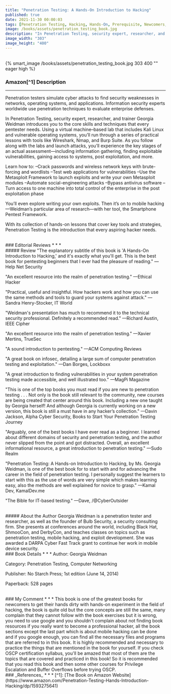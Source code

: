 ```yaml
---
title: "Penetration Testing: A Hands-On Introduction to Hacking"
published: true
date: 2021-11-30 00:00:03
tags: [Penetration Testing, Hacking, Hands-On, Prerequisite, Newcomers, Top Book, Top Hacking Book, OSCP]
image: /books/assets/penetration_testing_book.jpg
description: "In Penetration Testing, security expert, researcher, and trainer Georgia Weidman introduces you to the core skills and techniques that every pentester needs. Using a virtual machine–based lab that includes Kali Linux and vulnerable operating systems, you’ll run through a series of practical lessons with tools like Wireshark, Nmap, and Burp Suite. As you follow along with the labs and launch attacks, you’ll experience the key stages of an actual assessment—including information gathering, finding exploitable vulnerabilities, gaining access to systems, post exploitation, and more."
image_width: "303"
image_height: "400"
---
```


<br>
{% smart_image /books/assets/penetration_testing_book.jpg 303 400 "" eager high %}
<br>

### Amazon[^1] Description
* * *
Penetration testers simulate cyber attacks to find security weaknesses in networks, operating systems, and applications. Information security experts worldwide use penetration techniques to evaluate enterprise defenses.

In Penetration Testing, security expert, researcher, and trainer Georgia Weidman introduces you to the core skills and techniques that every pentester needs. Using a virtual machine–based lab that includes Kali Linux and vulnerable operating systems, you’ll run through a series of practical lessons with tools like Wireshark, Nmap, and Burp Suite. As you follow along with the labs and launch attacks, you’ll experience the key stages of an actual assessment—including information gathering, finding exploitable vulnerabilities, gaining access to systems, post exploitation, and more.

Learn how to:
–Crack passwords and wireless network keys with brute-forcing and wordlists
–Test web applications for vulnerabilities
–Use the Metasploit Framework to launch exploits and write your own Metasploit modules
–Automate social-engineering attacks
–Bypass antivirus software
–Turn access to one machine into total control of the enterprise in the post exploitation phase

You’ll even explore writing your own exploits. Then it’s on to mobile hacking—Weidman’s particular area of research—with her tool, the Smartphone Pentest Framework.

With its collection of hands-on lessons that cover key tools and strategies, Penetration Testing is the introduction that every aspiring hacker needs.

<br>
### Editorial Reviews
* * *
<br>
##### Review
"The explanatory subtitle of this book is 'A Hands-On Introduction to Hacking,' and it's exactly what you'll get. This is the best book for pentesting beginners that I ever had the pleasure of reading."
—Help Net Security

"An excellent resource into the realm of penetration testing."
—Ethical Hacker

"Practical, useful and insightful. How hackers work and how you can use the same methods and tools to guard your systems against attack."
—Sandra Henry-Stocker, IT World

"Weidman's presentation has much to recommend it to the technical security professional. Definitely a recommended read."
—Richard Austin, IEEE Cipher

"An excellent resource into the realm of penetration testing."
—Xavier Mertins, TrueSec

"A sound introduction to pentesting."
—ACM Computing Reviews

"A great book on infosec, detailing a large sum of computer penetration testing and exploitation."
—Dan Borges, Lockboxx

"A great introduction to finding vulnerabilities in your system penetration testing made accessible, and well illustrated too."
—MagPi Magazine

"This is one of the top books you must read if you are new to penetration testing . . . Not only is the book still relevant to the community, new courses are being created that center around this book. Including a new one taught by Georgia herself! And although Georgia is currently working on a new version, this book is still a must have in any hacker’s collection."
—Davin Jackson, Alpha Cyber Security, Books to Start Your Penetration Testing Journey

"Arguably, one of the best books I have ever read as a beginner. I learned about different domains of security and penetration testing, and the author never slipped from the point and got distracted. Overall, an excellent informational resource, a great introduction to penetration testing."
—Sudo Realm

"Penetration Testing: A Hands-on Introduction to Hacking, by Ms. Georgia Weidman, is one of the best book for to start with and for advancing the career in the field of penetration testing. I personally suggest the learners to start with this as the use of words are very simple which makes learning easy, also the methods are well explained for novice to grasp."
—Kamal Dev, KamalDev.me

"The Bible for IT-based testing."
—Dave, /@CyberOutsider

<br>
##### About the Author
Georgia Weidman is a penetration tester and researcher, as well as the founder of Bulb Security, a security consulting firm. She presents at conferences around the world, including Black Hat, ShmooCon, and DerbyCon, and teaches classes on topics such as penetration testing, mobile hacking, and exploit development. She was awarded a DARPA Cyber Fast Track grant to continue her work in mobile device security.

<br>
### Book Details
* * *
Author: Georgia Weidman

Category: Penetration Testing, Computer Networking

Publisher: No Starch Press; 1st edition (June 14, 2014)

Paperback: 528 pages

<br>
### My Comment
* * *
This book is one of the greatest books for newcomers to get their hands dirty with hands-on experiment in the field of hacking, the book is quite old but the core concepts are still the same, many complain that they cannot follow with the book exercises but it is wrong, you need to use google and you shouldn't complain about not finding book resources if you really want to become a professional hacker, all the book sections except the last part which is about mobile hacking can be done and if you google enough, you can find all the necessary files and programs that are referred to in this book. It is highly recommended and necessary to practice the things that are mentioned in the book for yourself. If you check OSCP certification syllabus, you'll be amazed that most of them are the topics that are covered and practiced in this book! So it is recommended that you read this book and then some other courses for Privilege Escalation and Buffer Overflows before trying OSCP.

<br>
### _References_
* * *
[^1]: [The Book on Amazon Website](https://www.amazon.com/Penetration-Testing-Hands-Introduction-Hacking/dp/1593275641)
